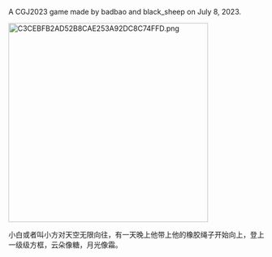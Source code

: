 A CGJ2023 game made by badbao and black_sheep on July 8, 2023.

<img src="https://badbao-repo-1306509624.cos.ap-shanghai.myqcloud.com/C3CEBFB2AD52B8CAE253A92DC8C74FFD.png" title="" alt="C3CEBFB2AD52B8CAE253A92DC8C74FFD.png" width="393">

小白或者叫小方对天空无限向往，有一天晚上他带上他的橡胶绳子开始向上，登上一级级方框，云朵像糖，月光像霜。
